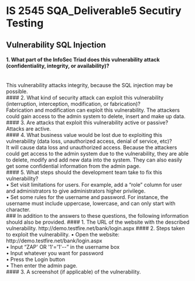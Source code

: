 # IS 2545 SQA_Deliverable5 Secutiry Testing<br>

## Vulnerability SQL Injection<br>
#### 1. What part of the InfoSec Triad does this vulnerability attack (confidentiality, integrity, or availability)?
<br>
This vulnerability attacks integrity, because the SQL injection may be possible.<br>
#### 2. What kind of security attack can exploit this vulnerability (interruption, interception, modification, or fabrication)?<br>
	Fabrication and modification can exploit this vulnerability. The attackers could gain access to the admin system to delete, insert and make up data. <br>
#### 3. Are attacks that exploit this vulnerability active or passive?<br>
	Attacks are active.<br>
#### 4. What business value would be lost due to exploiting this vulnerability (data loss, unauthorized access, denial of service, etc)?<br>
	It will cause data loss and unauthorized access. Because the attackers could get access to the admin system due to the vulnerability, they are able to delete, modify and add new data into the system. They can also easily get some confidential information from the admin page.<br>
#### 5. What steps should the development team take to fix this vulnerability?<br>
•	Set visit limitations for users. For example, add a “role” column for user and administrators to give administrators higher privilege.<br>
•	Set some rules for the username and password. For instance, the username must include uppercase, lowercase, and can only start with character. <br>
### In addition to the answers to these questions, the following information should also be provided.
#### 1.	The URL of the website with the described vulnerability.
	http://demo.testfire.net/bank/login.aspx
#### 2.	Steps taken to exploit the vulnerability.
•	Open the website: http://demo.testfire.net/bank/login.aspx<br>
•	Input “ZAP' OR '1'='1'--” in the username box<br>
•	Input whatever you want for password<br>
•	Press the Login button<br>
•	Then enter the admin page.<br>
#### 3.	A screenshot (if applicable) of the vulnerability.








